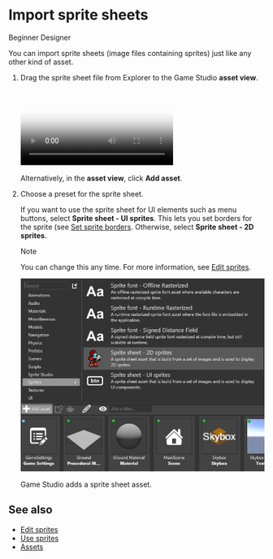 # Import sprite sheets

<span class="label label-doc-level">Beginner</span>
<span class="label label-doc-audience">Designer</span>

You can import sprite sheets (image files containing sprites) just like any other kind of asset.

1. Drag the sprite sheet file from Explorer to the Game Studio **asset view**.

    <p>
    <video autoplay loop class="responsive-video" poster="media/drag-and-drop-sprite-sheet.jpg">
    <source src="media/drag-and-drop-sprite-sheet.mp4" type="video/mp4">
    </video>
    </p>

    Alternatively, in the **asset view**, click **Add asset**.

2. Choose a preset for the sprite sheet.

    If you want to use the sprite sheet for UI elements such as menu buttons, select **Sprite sheet - UI sprites**. This lets you set borders for the sprite (see [Set sprite borders](set-sprite-borders.md). Otherwise, select **Sprite sheet - 2D sprites**.

    >[!Note]
    >You can change this any time. For more information, see [Edit sprites](edit-sprites.md).

    ![Create from file](media/create-and-add-assets-import-directly-from-file.png)

    Game Studio adds a sprite sheet asset.

## See also

* [Edit sprites](edit-sprites.md)
* [Use sprites](use-sprites.md)
* [Assets](../get-started/assets.md)